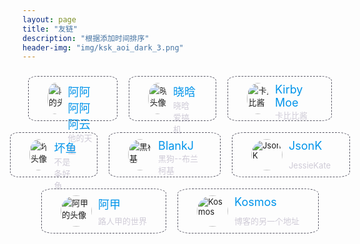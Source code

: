 ```yaml
---
layout: page
title: "友链"
description: "根据添加时间排序"
header-img: "img/ksk_aoi_dark_3.png"
---
```


<div style="width: 100%; display: flex;font-size: small;    flex-direction: row;align-items: center;justify-content: center;">
        <!--阿阿阿阿阿云-->
        <a href="https://www.yeboyun.cn" target="_blank" rel="noopener noreferrer"
           style="text-decoration: none;display: flex;flex-direction: row;border-radius: 10%;outline: #5c5b68 dashed 1px;padding: 10px 30px 10px 30px;margin: 10px;">
            <img style="width: 50px;height: 50px;border-radius: 50%;overflow: hidden;"
                 src="https://i.loli.net/2019/04/09/5cac9c808c3a4.png" alt="阿云的头像">
            <div style="height: 50px;margin-left: 10px;display:flex;flex-direction: column;justify-content: space-between;">
                <text style="font-size: large;color: #0094ea;">阿阿阿阿阿云</text>
                <text style="color: #cfcbd7;">他的天空</text>
            </div>
        </a>
        <!--晓晗-->
        <a href="https://xiaohantaitai.top" target="_blank" rel="noopener noreferrer"
           style="text-decoration: none;display: flex;flex-direction: row;border-radius: 10%;outline: #5c5b68 dashed 1px;padding: 10px 30px 10px 30px;margin: 10px;">
            <img style="width: 50px;height: 50px;border-radius: 50%;overflow: hidden;"
                 src="https://i.loli.net/2019/04/06/5ca845edc869b.png" alt="晓晗头像">
            <div style="height: 50px;margin-left: 10px;display:flex;flex-direction: column;justify-content: space-between;">
                <text style="font-size: large;color: #0094ea;">晓晗</text>
                <text style="color: #cfcbd7;">晓晗爱搞机</text>
            </div>
        </a>
        <!--卡比比酱-->
        <a href="https://kirby.moe" target="_blank" rel="noopener noreferrer"
           style="text-decoration: none;display: flex;flex-direction: row;border-radius: 10%;outline: #5c5b68 dashed 1px;padding: 10px 30px 10px 30px;margin: 10px;">
            <img style="width: 50px;height: 50px;border-radius: 50%;overflow: hidden;"
                 src="https://i.loli.net/2019/04/06/5ca845fdb71fe.png" alt="卡比比酱">
            <div style="height: 50px;margin-left: 10px;display:flex;flex-direction: column;justify-content: space-between;">
                <text style="font-size: large;color: #0094ea;">Kirby Moe</text>
                <text style="color: #cfcbd7;">卡比比酱</text>
            </div>
        </a>
</div>

<div style="width: 100%; display: flex;font-size: small;flex-direction: row;align-items: center;justify-content: center;">
        <!--坏鱼-->
        <a href="https://niconiconi.cc" target="_blank" rel="noopener noreferrer"
           style="text-decoration: none;display: flex;flex-direction: row;border-radius: 10%;outline: #5c5b68 dashed 1px;padding: 10px 30px 10px 30px;margin: 10px;">
            <img style="width: 50px;height: 50px;border-radius: 50%;overflow: hidden;"
                 src="https://i.loli.net/2019/04/06/5ca845de52c39.jpg" alt="坏鱼头像">
            <div style="height: 50px;margin-left: 10px;display:flex;flex-direction: column;justify-content: space-between;">
                <text style="font-size: large;color: #0094ea;">坏鱼</text>
                <text style="color: #cfcbd7;">不是条好鱼</text>
            </div>
        </a>
        <!--黑柯基-->
        <a href="https://blankj.com" target="_blank" rel="noopener noreferrer"
           style="text-decoration: none;display: flex;flex-direction: row;border-radius: 10%;outline: #5c5b68 dashed 1px;padding: 10px 30px 10px 30px;margin: 10px;">
            <img style="width: 50px;height: 50px;border-radius: 50%;overflow: hidden;"
                 src="https://i.loli.net/2019/04/13/5cb1597ff1ce5.jpg" alt="黑柯基">
            <div style="height: 50px;margin-left: 10px;display:flex;flex-direction: column;justify-content: space-between;">
                <text style="font-size: large;color: #0094ea;">BlankJ</text>
                <text style="color: #cfcbd7;">黑狗--布兰柯基</text>
            </div>
        </a>
        <!--JessieK-->
        <a href="https://jessieeeee.github.io" target="_blank" rel="noopener noreferrer"
           style="text-decoration: none;display: flex;flex-direction: row;border-radius: 10%;outline: #5c5b68 dashed 1px;padding: 10px 30px 10px 30px;margin: 10px;">
            <img style="width: 50px;height: 50px;border-radius: 50%;overflow: hidden;"
                 src="https://i.loli.net/2019/04/13/5cb190ac56cf8.png" alt="JsonK">
            <div style="height: 50px;margin-left: 10px;display:flex;flex-direction: column;justify-content: space-between;">
                <text style="font-size: large;color: #0094ea;">JsonK</text>
                <text style="color: #cfcbd7;">JessieKate</text>
            </div>
        </a>
</div>

<div style="width: 100%; display: flex;font-size: small;flex-direction: row;align-items: center;justify-content: center;">
        <!--路人甲的世界-->
        <a href="https://untitled.pw" target="_blank" rel="noopener noreferrer"
           style="text-decoration: none;display: flex;flex-direction: row;border-radius: 10%;outline: #5c5b68 dashed 1px;padding: 10px 30px 10px 30px;margin: 10px;">
            <img style="width: 50px;height: 50px;border-radius: 50%;overflow: hidden;"
                 src="https://i.loli.net/2019/04/06/5ca82de8a5e74.png" alt="阿甲的头像">
            <div style="height: 50px;margin-left: 10px;display:flex;flex-direction: column;justify-content: space-between;">
                <text style="font-size: large;color: #0094ea;">阿甲</text>
                <text style="color: #cfcbd7;">路人甲的世界</text>
            </div>
        </a>
        <!--Kosmos的另一个地址-->
        <a href="https://kosmosakura.com" target="_blank" rel="noopener noreferrer"
           style="text-decoration: none;display: flex;flex-direction: row;border-radius: 10%;outline: #5c5b68 dashed 1px;padding: 10px 30px 10px 30px;margin: 10px;">
            <img style="width: 50px;height: 50px;border-radius: 50%;overflow: hidden;"
                 src="https://ae01.alicdn.com/kf/HTB1FpSFaYY1gK0jSZTEq6xDQVXa1.jpg" alt="Kosmos">
            <div style="height: 50px;margin-left: 10px;display:flex;flex-direction: column;justify-content: space-between;">
                <text style="font-size: large;color: #0094ea;">Kosmos</text>
                <text style="color: #cfcbd7;">博客的另一个地址</text>
            </div>
        </a>
</div>



